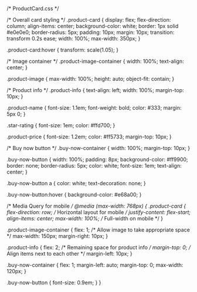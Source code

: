 /* ProductCard.css */

/* Overall card styling */
.product-card {
  display: flex;
  flex-direction: column;
  align-items: center;
  background-color: white;
  border: 1px solid #e0e0e0;
  border-radius: 5px;
  padding: 10px;
  margin: 10px;
  transition: transform 0.2s ease;
  width: 100%;
  max-width: 350px;
}

.product-card:hover {
  transform: scale(1.05);
}

/* Image container */
.product-image-container {
  width: 100%;
  text-align: center;
}

.product-image {
  max-width: 100%;
  height: auto;
  object-fit: contain;
}

/* Product info */
.product-info {
  text-align: left;
  width: 100%;
  margin-top: 10px;
}

.product-name {
  font-size: 1.1em;
  font-weight: bold;
  color: #333;
  margin: 5px 0;
}

.star-rating {
  font-size: 1em;
  color: #ffd700;
}

.product-price {
  font-size: 1.2em;
  color: #ff5733;
  margin-top: 10px;
}

/* Buy now button */
.buy-now-container {
  width: 100%;
  margin-top: 10px;
}

.buy-now-button {
  width: 100%;
  padding: 8px;
  background-color: #ff9900;
  border: none;
  border-radius: 5px;
  color: white;
  font-size: 1em;
  text-align: center;
}

.buy-now-button a {
  color: white;
  text-decoration: none;
}

.buy-now-button:hover {
  background-color: #e68a00;
}

/* Media Query for mobile */
@media (max-width: 768px) {
  .product-card {
    flex-direction: row; /* Horizontal layout for mobile */
    justify-content: flex-start;
    align-items: center;
    max-width: 100%; /* Full-width on mobile */
  }

  .product-image-container {
    flex: 1; /* Allow image to take appropriate space */
    max-width: 150px;
    margin-right: 10px;
  }

  .product-info {
    flex: 2; /* Remaining space for product info */
    margin-top: 0; /* Align items next to each other */
    margin-left: 10px;
  }

  .buy-now-container {
    flex: 1;
    margin-left: auto;
    margin-top: 0;
    max-width: 120px;
  }

  .buy-now-button {
    font-size: 0.9em;
  }
}
